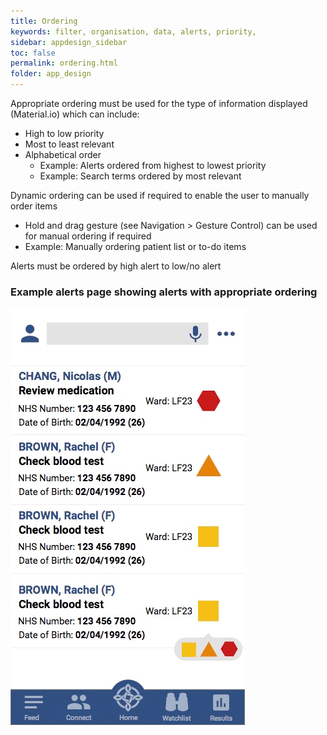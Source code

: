 ```yaml
---
title: Ordering 
keywords: filter, organisation, data, alerts, priority, 
sidebar: appdesign_sidebar
toc: false
permalink: ordering.html
folder: app_design 
---
```


Appropriate ordering must be used for the type of information displayed (Material.io) which can include:
* High to low priority
* Most to least relevant
* Alphabetical order
   * Example: Alerts ordered from highest to lowest priority
   * Example: Search terms ordered by most relevant

Dynamic ordering can be used if required to enable the user to manually order items
* Hold and drag gesture (see Navigation > Gesture Control) can be used for manual ordering if required
* Example: Manually ordering patient list or to-do items

Alerts must be ordered by high alert to low/no alert

### Example alerts page showing alerts with appropriate ordering

<img class="img-responsive img-thumbnail" src="/images/examples/design-standards-ordering-example.png">